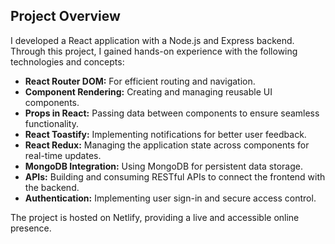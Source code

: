 ## Project Overview

I developed a React application with a Node.js and Express backend. Through this project, I gained hands-on experience with the following technologies and concepts:

- **React Router DOM:** For efficient routing and navigation.
- **Component Rendering:** Creating and managing reusable UI components.
- **Props in React:** Passing data between components to ensure seamless functionality.
- **React Toastify:** Implementing notifications for better user feedback.
- **React Redux:** Managing the application state across components for real-time updates.
- **MongoDB Integration:** Using MongoDB for persistent data storage.
- **APIs:** Building and consuming RESTful APIs to connect the frontend with the backend.
- **Authentication:** Implementing user sign-in and secure access control.

The project is hosted on Netlify, providing a live and accessible online presence.
